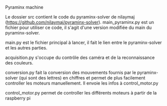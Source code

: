 Pyraminx machine 


Le dossier src contient le code du pyraminx-solver de nilaymaj (https://github.com/nilaymaj/pyraminx-solver).
main_pyraminx.py est un fichier pour utiliser ce code, il s'agit d'une version modifiée du main du pyraminx-solver. 

main.py est le fichier principal à lancer, il fait le lien entre le pyraminx-solver et les autres parties.

acquisition.py s'occupe du contrôle des caméra et de la reconnaissance des couleurs.

conversion.py fait la conversion des mouvements fournis par le pyraminx-solver (qui sont des lettres)
en chiffres et permet de plus facilement controller  les moteurs manuellement. Il envoie les infos à control_motor.py

control_motor.py permet de controller les différents moteurs à partir de la raspberry pi